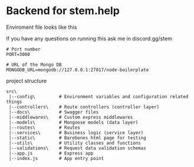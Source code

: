 # Backend for stem.help

Enviroment file looks like this

If you have any questions on running this ask me in discord.gg/stem

```env
# Port number
PORT=3000

# URL of the Mongo DB
MONGODB_URL=mongodb://127.0.0.1:27017/node-boilerplate

```

project structure
```
src\
 |--config\         # Environment variables and configuration related things
 |--controllers\    # Route controllers (controller layer)
 |--docs\           # Swagger files
 |--middlewares\    # Custom express middlewares
 |--models\         # Mongoose models (data layer)
 |--routes\         # Routes
 |--services\       # Business logic (service layer)
 |--static\         # Barebones html page for testing
 |--utils\          # Utility classes and functions
 |--validations\    # Request data validation schemas
 |--app.js          # Express app
 |--index.js        # App entry point

```
